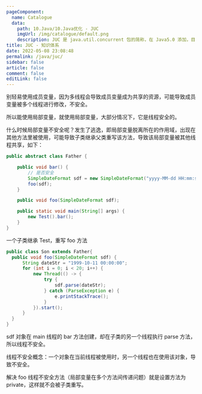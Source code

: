 ```yaml
---
pageComponent: 
  name: Catalogue
  data: 
    path: 10.Java/10.Java优化 - JUC
    imgUrl: /img/catalogue/default.png
    description: JUC 是 java.util.concurrent 包的简称，在 Java5.0 添加，目的就是为了更好的支持高并发任务。让开发者进行多线程编程时减少竞争条件和死锁的问题。
title: JUC - 知识体系
date: 2022-05-08 23:08:48
permalink: /java/juc/
sidebar: false
article: false
comment: false
editLink: false
---
```



别轻易使用成员变量，因为多线程会导致成员变量成为共享的资源，可能导致成员变量被多个线程进行修改，不安全。

所以能使用局部变量，就使用局部变量，大部分情况下，它是线程安全的。

什么时候局部变量不安全呢？发生了逃逸，即局部变量脱离所在的作用域，出现在其他方法里被使用，可能导致子类继承父类重写该方法，导致该局部变量被其他线程共享，如下：

```java
public abstract class Father {

    public void bar() {
        // 是否安全
        SimpleDateFormat sdf = new SimpleDateFormat("yyyy-MM-dd HH:mm:ss");
        foo(sdf);
    }

    public void foo(SimpleDateFormat sdf);

    public static void main(String[] args) {
        new Test().bar();
    }
}
```

一个子类继承 Test，重写 foo 方法

```java
public class Son extends Father{
  public void foo(SimpleDateFormat sdf) {
      String dateStr = "1999-10-11 00:00:00";
      for (int i = 0; i < 20; i++) {
          new Thread(() -> {
              try {
                  sdf.parse(dateStr);
              } catch (ParseException e) {
                  e.printStackTrace();
              }
          }).start();
      }
  }
}
```

sdf 对象在 main 线程的 bar 方法创建，却在子类的另一个线程执行 parse 方法，所以线程不安全。

线程不安全概念：一个对象在当前线程被使用时，另一个线程也在使用该对象，导致不安全。

解决 foo 线程不安全方法（局部变量在多个方法间传递问题）就是设置方法为 private，这样就不会被子类重写。